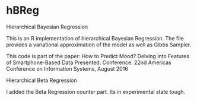 # hBReg

Hierarchical Bayesian Regression


This is an R implementation of hierarchical Bayesian Regression.
The file provides a variational approximation of the model as well as Gibbs Sampler.

This code is part of the paper:
How to Predict Mood? Delving into Features of Smartphone-Based Data
Presented: Conference: 22nd Americas Conference on Information Systems, August 2016


Hierarchical Beta Regression

I added the Beta Regression counter part. Its in experimental state tough.




